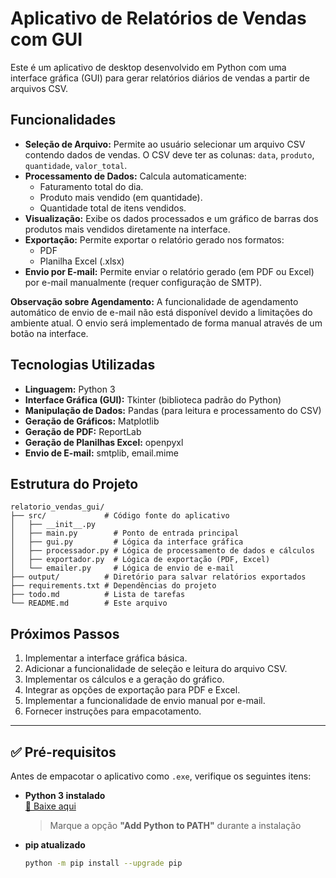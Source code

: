 # Aplicativo de Relatórios de Vendas com GUI

Este é um aplicativo de desktop desenvolvido em Python com uma interface gráfica (GUI) para gerar relatórios diários de vendas a partir de arquivos CSV.

## Funcionalidades

*   **Seleção de Arquivo:** Permite ao usuário selecionar um arquivo CSV contendo dados de vendas. O CSV deve ter as colunas: `data`, `produto`, `quantidade`, `valor_total`.
*   **Processamento de Dados:** Calcula automaticamente:
    *   Faturamento total do dia.
    *   Produto mais vendido (em quantidade).
    *   Quantidade total de itens vendidos.
*   **Visualização:** Exibe os dados processados e um gráfico de barras dos produtos mais vendidos diretamente na interface.
*   **Exportação:** Permite exportar o relatório gerado nos formatos:
    *   PDF
    *   Planilha Excel (.xlsx)
*   **Envio por E-mail:** Permite enviar o relatório gerado (em PDF ou Excel) por e-mail manualmente (requer configuração de SMTP).

**Observação sobre Agendamento:** A funcionalidade de agendamento automático de envio de e-mail não está disponível devido a limitações do ambiente atual. O envio será implementado de forma manual através de um botão na interface.

## Tecnologias Utilizadas

*   **Linguagem:** Python 3
*   **Interface Gráfica (GUI):** Tkinter (biblioteca padrão do Python)
*   **Manipulação de Dados:** Pandas (para leitura e processamento do CSV)
*   **Geração de Gráficos:** Matplotlib
*   **Geração de PDF:** ReportLab
*   **Geração de Planilhas Excel:** openpyxl
*   **Envio de E-mail:** smtplib, email.mime

## Estrutura do Projeto

```
relatorio_vendas_gui/
├── src/             # Código fonte do aplicativo
│   ├── __init__.py
│   ├── main.py        # Ponto de entrada principal
│   ├── gui.py         # Lógica da interface gráfica
│   ├── processador.py # Lógica de processamento de dados e cálculos
│   ├── exportador.py  # Lógica de exportação (PDF, Excel)
│   └── emailer.py     # Lógica de envio de e-mail
├── output/          # Diretório para salvar relatórios exportados
├── requirements.txt # Dependências do projeto
├── todo.md          # Lista de tarefas
└── README.md        # Este arquivo
```

## Próximos Passos

1.  Implementar a interface gráfica básica.
2.  Adicionar a funcionalidade de seleção e leitura do arquivo CSV.
3.  Implementar os cálculos e a geração do gráfico.
4.  Integrar as opções de exportação para PDF e Excel.
5.  Implementar a funcionalidade de envio manual por e-mail.
6.  Fornecer instruções para empacotamento.

---

## ✅ Pré-requisitos

Antes de empacotar o aplicativo como `.exe`, verifique os seguintes itens:

- **Python 3 instalado**  
  [🔗 Baixe aqui](https://www.python.org/downloads/)  
  > Marque a opção **"Add Python to PATH"** durante a instalação

- **pip atualizado**
  ```bash
  python -m pip install --upgrade pip
